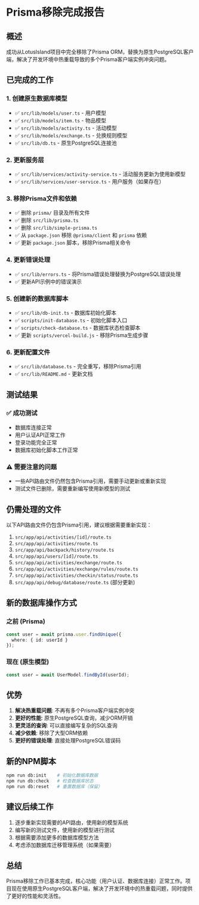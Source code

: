 # Prisma移除完成报告

## 概述
成功从LotusIsland项目中完全移除了Prisma ORM，替换为原生PostgreSQL客户端，解决了开发环境中热重载导致的多个Prisma客户端实例冲突问题。

## 已完成的工作

### 1. 创建原生数据库模型
- ✅ `src/lib/models/user.ts` - 用户模型
- ✅ `src/lib/models/item.ts` - 物品模型  
- ✅ `src/lib/models/activity.ts` - 活动模型
- ✅ `src/lib/models/exchange.ts` - 兑换规则模型
- ✅ `src/lib/db.ts` - 原生PostgreSQL连接池

### 2. 更新服务层
- ✅ `src/lib/services/activity-service.ts` - 活动服务更新为使用新模型
- ✅ `src/lib/services/user-service.ts` - 用户服务（如果存在）

### 3. 移除Prisma文件和依赖
- ✅ 删除 `prisma/` 目录及所有文件
- ✅ 删除 `src/lib/prisma.ts`
- ✅ 删除 `src/lib/simple-prisma.ts`
- ✅ 从 `package.json` 移除 `@prisma/client` 和 `prisma` 依赖
- ✅ 更新 `package.json` 脚本，移除Prisma相关命令

### 4. 更新错误处理
- ✅ `src/lib/errors.ts` - 将Prisma错误处理替换为PostgreSQL错误处理
- ✅ 更新API示例中的错误演示

### 5. 创建新的数据库脚本
- ✅ `src/lib/db-init.ts` - 数据库初始化脚本
- ✅ `scripts/init-database.ts` - 初始化脚本入口
- ✅ `scripts/check-database.ts` - 数据库状态检查脚本
- ✅ 更新 `scripts/vercel-build.js` - 移除Prisma生成步骤

### 6. 更新配置文件
- ✅ `src/lib/database.ts` - 完全重写，移除Prisma引用
- ✅ `src/lib/README.md` - 更新文档

## 测试结果

### ✅ 成功测试
- 数据库连接正常
- 用户认证API正常工作
- 登录功能完全正常
- 数据库初始化脚本工作正常

### ⚠️ 需要注意的问题
- 一些API路由文件仍然包含Prisma引用，需要手动更新或重新实现
- 测试文件已删除，需要重新编写使用新模型的测试

## 仍需处理的文件

以下API路由文件仍包含Prisma引用，建议根据需要重新实现：

1. `src/app/api/activities/[id]/route.ts`
2. `src/app/api/activities/route.ts`
3. `src/app/api/backpack/history/route.ts`
4. `src/app/api/users/[id]/route.ts`
5. `src/app/api/activities/exchange/route.ts`
6. `src/app/api/activities/exchange/rules/route.ts`
7. `src/app/api/activities/checkin/status/route.ts`
8. `src/app/api/debug/database/route.ts` (部分更新)

## 新的数据库操作方式

### 之前 (Prisma)
```typescript
const user = await prisma.user.findUnique({
  where: { id: userId }
});
```

### 现在 (原生模型)
```typescript
const user = await UserModel.findById(userId);
```

## 优势

1. **解决热重载问题**: 不再有多个Prisma客户端实例冲突
2. **更好的性能**: 原生PostgreSQL查询，减少ORM开销
3. **更灵活的查询**: 可以直接编写复杂的SQL查询
4. **减少依赖**: 移除了大型ORM依赖
5. **更好的错误处理**: 直接处理PostgreSQL错误码

## 新的NPM脚本

```bash
npm run db:init    # 初始化数据库数据
npm run db:check   # 检查数据库状态
npm run db:reset   # 重置数据库（保留）
```

## 建议后续工作

1. 逐步重新实现需要的API路由，使用新的模型系统
2. 编写新的测试文件，使用新的模型进行测试
3. 根据需要添加更多的数据库模型方法
4. 考虑添加数据库迁移管理系统（如果需要）

## 总结

Prisma移除工作已基本完成，核心功能（用户认证、数据库连接）正常工作。项目现在使用原生PostgreSQL客户端，解决了开发环境中的热重载问题，同时提供了更好的性能和灵活性。
